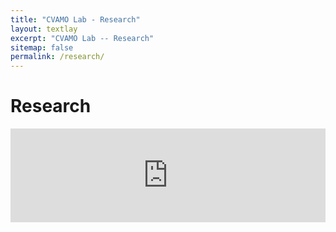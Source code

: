 ```yaml
---
title: "CVAMO Lab - Research"
layout: textlay
excerpt: "CVAMO Lab -- Research"
sitemap: false
permalink: /research/
---
```


# Research
<iframe
    allowtransparency="true"
    frameborder="0"
    width="100%"
    heigth="100%"
    src="https://biblio.ugent.be/list/dVao5ZbPdAtKWb6X1G5EF02GM70KW">
</iframe>

